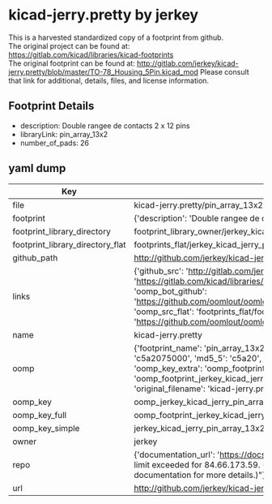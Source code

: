 # kicad-jerry.pretty by jerkey  
This is a harvested standardized copy of a footprint from github.  
The original project can be found at:  
https://gitlab.com/kicad/libraries/kicad-footprints  
The original footprint can be found at:
http://gitlab.com/jerkey/kicad-jerry.pretty/blob/master/TO-78_Housing_5Pin.kicad_mod
Please consult that link for additional, details, files, and license information.  
## Footprint Details
* description: Double rangee de contacts 2 x 12 pins  
* libraryLink: pin_array_13x2  
* number_of_pads: 26  
## yaml dump  
| Key | Value |  
| --- | --- |  
| file | kicad-jerry.pretty/pin_array_13x2.kicad_mod |  
| footprint | {'description': 'Double rangee de contacts 2 x 12 pins', 'libraryLink': 'pin_array_13x2', 'number_of_pads': 26} |  
| footprint_library_directory | footprint_library_owner/jerkey_kicad-jerry.pretty |  
| footprint_library_directory_flat | footprints_flat/jerkey_kicad_jerry_pin_array_13x2/working |  
| github_path | http://github.com/jerkey/kicad-jerry.pretty/blob/master/pin_array_13x2.kicad_mod |  
| links | {'github_src': 'http://gitlab.com/jerkey/kicad-jerry.pretty/blob/master/TO-78_Housing_5Pin.kicad_mod', 'github_src_repo': 'https://gitlab.com/kicad/libraries/kicad-footprints', 'oomp_bot': 'footprints/jerkey_kicad_jerry_pin_array_13x2/working', 'oomp_bot_github': 'https://github.com/oomlout/oomlout_oomp_footprint_bot/tree/main/footprints/jerkey_kicad_jerry_pin_array_13x2/working', 'oomp_src_flat': 'footprints_flat/footprints_flat/jerkey_kicad_jerry_pin_array_13x2/working', 'oomp_src_flat_github': 'https://github.com/oomlout/oomlout_oomp_footprint_src/tree/main/footprints_flat/jerkey_kicad_jerry_pin_array_13x2/working'} |  
| name | kicad-jerry.pretty |  
| oomp | {'footprint_name': 'pin_array_13x2', 'library_name': 'kicad_jerry', 'md5': 'c5a2075000e69800c691cf3239cfb3e4', 'md5_10': 'c5a2075000', 'md5_5': 'c5a20', 'md5_6': 'c5a207', 'oomp_key': 'oomp_jerkey_kicad_jerry_pin_array_13x2', 'oomp_key_extra': 'oomp_footprint_jerkey_kicad_jerry_pin_array_13x2', 'oomp_key_full': 'oomp_footprint_jerkey_kicad_jerry_pin_array_13x2_c5a207', 'oomp_key_simple': 'jerkey_kicad_jerry_pin_array_13x2', 'original_filename': 'kicad-jerry.pretty/pin_array_13x2.kicad_mod', 'owner_name': 'jerkey'} |  
| oomp_key | oomp_jerkey_kicad_jerry_pin_array_13x2 |  
| oomp_key_full | oomp_footprint_jerkey_kicad_jerry_pin_array_13x2 |  
| oomp_key_simple | jerkey_kicad_jerry_pin_array_13x2 |  
| owner | jerkey |  
| repo | {'documentation_url': 'https://docs.github.com/rest/overview/resources-in-the-rest-api#rate-limiting', 'message': "API rate limit exceeded for 84.66.173.59. (But here's the good news: Authenticated requests get a higher rate limit. Check out the documentation for more details.)"} |  
| url | http://github.com/jerkey/kicad-jerry.pretty |  

